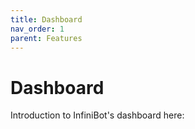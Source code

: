```yaml
---
title: Dashboard
nav_order: 1
parent: Features
---
```


# Dashboard

Introduction to InfiniBot's dashboard here: